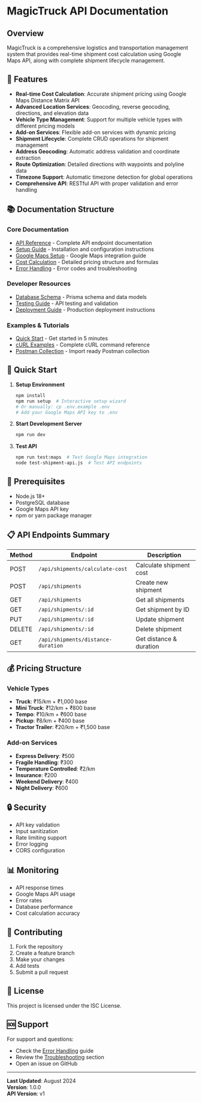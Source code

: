 # MagicTruck API Documentation

## Overview

MagicTruck is a comprehensive logistics and transportation management system that provides real-time shipment cost calculation using Google Maps API, along with complete shipment lifecycle management.

## 🚚 Features

- **Real-time Cost Calculation**: Accurate shipment pricing using Google Maps Distance Matrix API
- **Advanced Location Services**: Geocoding, reverse geocoding, directions, and elevation data
- **Vehicle Type Management**: Support for multiple vehicle types with different pricing models
- **Add-on Services**: Flexible add-on services with dynamic pricing
- **Shipment Lifecycle**: Complete CRUD operations for shipment management
- **Address Geocoding**: Automatic address validation and coordinate extraction
- **Route Optimization**: Detailed directions with waypoints and polyline data
- **Timezone Support**: Automatic timezone detection for global operations
- **Comprehensive API**: RESTful API with proper validation and error handling

## 📚 Documentation Structure

### Core Documentation

- [API Reference](./api-reference.md) - Complete API endpoint documentation
- [Setup Guide](./setup-guide.md) - Installation and configuration instructions
- [Google Maps Setup](./google-maps-setup.md) - Google Maps integration guide
- [Cost Calculation](./cost-calculation.md) - Detailed pricing structure and formulas
- [Error Handling](./error-handling.md) - Error codes and troubleshooting

### Developer Resources

- [Database Schema](./database-schema.md) - Prisma schema and data models
- [Testing Guide](./testing-guide.md) - API testing and validation
- [Deployment Guide](./deployment-guide.md) - Production deployment instructions

### Examples & Tutorials

- [Quick Start](./quick-start.md) - Get started in 5 minutes
- [cURL Examples](./curl-examples.md) - Complete cURL command reference
- [Postman Collection](./postman-collection.md) - Import ready Postman collection

## 🚀 Quick Start

1. **Setup Environment**

   ```bash
   npm install
   npm run setup  # Interactive setup wizard
   # Or manually: cp .env.example .env
   # Add your Google Maps API key to .env
   ```

2. **Start Development Server**

   ```bash
   npm run dev
   ```

3. **Test API**
   ```bash
   npm run test:maps  # Test Google Maps integration
   node test-shipment-api.js  # Test API endpoints
   ```

## 🔧 Prerequisites

- Node.js 18+
- PostgreSQL database
- Google Maps API key
- npm or yarn package manager

## 📋 API Endpoints Summary

| Method | Endpoint                           | Description             |
| ------ | ---------------------------------- | ----------------------- |
| POST   | `/api/shipments/calculate-cost`    | Calculate shipment cost |
| POST   | `/api/shipments`                   | Create new shipment     |
| GET    | `/api/shipments`                   | Get all shipments       |
| GET    | `/api/shipments/:id`               | Get shipment by ID      |
| PUT    | `/api/shipments/:id`               | Update shipment         |
| DELETE | `/api/shipments/:id`               | Delete shipment         |
| GET    | `/api/shipments/distance-duration` | Get distance & duration |

## 💰 Pricing Structure

### Vehicle Types

- **Truck**: ₹15/km + ₹1,000 base
- **Mini Truck**: ₹12/km + ₹800 base
- **Tempo**: ₹10/km + ₹600 base
- **Pickup**: ₹8/km + ₹400 base
- **Tractor Trailer**: ₹20/km + ₹1,500 base

### Add-on Services

- **Express Delivery**: ₹500
- **Fragile Handling**: ₹300
- **Temperature Controlled**: ₹2/km
- **Insurance**: ₹200
- **Weekend Delivery**: ₹400
- **Night Delivery**: ₹600

## 🔒 Security

- API key validation
- Input sanitization
- Rate limiting support
- Error logging
- CORS configuration

## 📊 Monitoring

- API response times
- Google Maps API usage
- Error rates
- Database performance
- Cost calculation accuracy

## 🤝 Contributing

1. Fork the repository
2. Create a feature branch
3. Make your changes
4. Add tests
5. Submit a pull request

## 📄 License

This project is licensed under the ISC License.

## 🆘 Support

For support and questions:

- Check the [Error Handling](./error-handling.md) guide
- Review the [Troubleshooting](./troubleshooting.md) section
- Open an issue on GitHub

---

**Last Updated**: August 2024  
**Version**: 1.0.0  
**API Version**: v1
